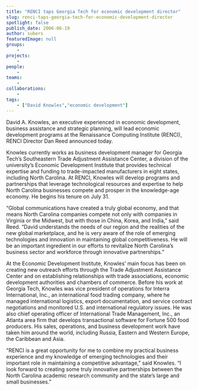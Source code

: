 ```yaml
---
title: "RENCI taps Georgia Tech for economic development director"
slug: renci-taps-georgia-tech-for-economic-development-director
spotlight: false
publish_date: 2006-06-19
author: subers
featuredImage: null
groups:
    - 
projects:
    - 
people:
    - 
teams: 
    - 
collaborations:
    - 
tags:
    - ["David Knowles","economic development"]
---
```

David A. Knowles, an executive experienced in economic development, business assistance and strategic planning, will lead economic development programs at the Renaissance Computing Institute (RENCI), RENCI Director Dan Reed announced today.<!--more-->

Knowles currently works as business development manager for Georgia Tech’s Southeastern Trade Adjustment Assistance Center, a division of the university’s Economic Development Institute that provides technical expertise and funding to trade-impacted manufacturers in eight states, including North Carolina. At RENCI, Knowles will develop programs and partnerships that leverage technological resources and expertise to help North Carolina businesses compete and prosper in the knowledge-age economy. He begins his tenure on July 31.

“Global communications have created a truly global economy, and that means North Carolina companies compete not only with companies in Virginia or the Midwest, but with those in China, Korea, and India,” said Reed. “David understands the needs of our region and the realities of the new global marketplace, and he is very aware of the role of emerging technologies and innovation in maintaining global competitiveness. He will be an important ingredient in our efforts to revitalize North Carolina’s business sector and workforce through innovative partnerships.”

At the Economic Development Institute, Knowles’ main focus has been on creating new outreach efforts through the Trade Adjustment Assistance Center and on establishing relationships with trade associations, economic development authorities and chambers of commerce. Before his work at Georgia Tech, Knowles was vice president of operations for Interra International, Inc., an international food trading company, where he managed international logistics, export documentation, and service contract negotiations and monitored U.S. and international regulatory issues. He was also chief operating officer of International Trade Management, Inc., an Atlanta area firm that develops transactional software for Fortune 500 food producers. His sales, operations, and business development work have taken him around the world, including Russia, Eastern and Western Europe, the Caribbean and Asia.

"RENCI is a great opportunity for me to combine my practical business experience and my knowledge of emerging technologies and their important role in maintaining a competitive advantage,” said Knowles. “I look forward to creating some truly innovative partnerships between the North Carolina academic research community and the state’s large and small businesses.”
